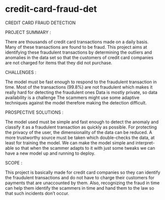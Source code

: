 # credit-card-fraud-det


CREDIT CARD FRAUD DETECTION

PROJECT SUMMARY : 

There are thousands of credit card transactions made on a daily basis. Many of these transactions are found to be fraud. This project aims at identifying these fraudulent transactions by determining the outliers and anomalies in the data set so that the customers of credit card companies are not charged for items that they did not purchase.
 
CHALLENGES : 
 
The model must be fast enough to respond to the fraudulent transaction in time.
Most of the transactions (99.8%) are not fraudulent which makes it really hard for detecting the fraudulent ones
Data is mostly private, so data availability is a challenge
The scammers might use some adaptive techniques against the model therefore making the detection difficult. 
 
PROSPECTIVE SOLUTIONS : 
 
The model used must be simple and fast enough to detect the anomaly and classify it as a fraudulent transaction as quickly as possible.
For protecting the privacy of the user, the dimensionality of the data can be reduced.
A more trustworthy source must be taken which double-checks the data, at least for training the model.
We can make the model simple and interpret-able so that when the scammer adapts to it with just some tweaks we can have a new model up and running to deploy.


SCOPE : 

This project is basically made for credit card companies so they can identify the fraudulent transactions and do not have to charge their customers for payments 
that are unaccounted by them. Also, recognizing the fraud in time can help them identify the scammers in time and hand them to the law so that such incidents don’t 
occur.



